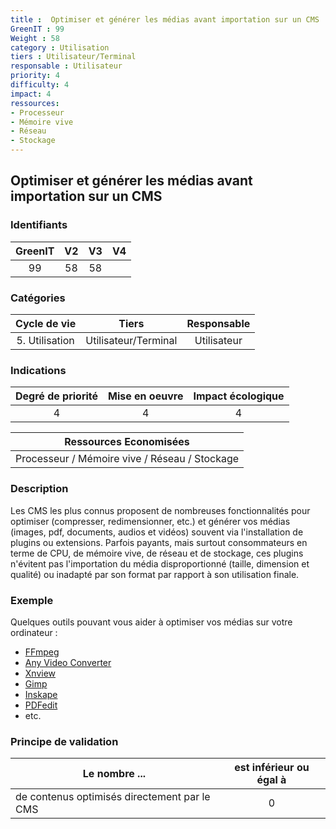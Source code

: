 ```yaml
---
title :  Optimiser et générer les médias avant importation sur un CMS
GreenIT : 99
Weight : 58
category : Utilisation
tiers : Utilisateur/Terminal
responsable : Utilisateur
priority: 4
difficulty: 4
impact: 4
ressources:
- Processeur
- Mémoire vive
- Réseau
- Stockage
---
```


## Optimiser et générer les médias avant importation sur un CMS

### Identifiants

| GreenIT |  V2  |  V3  |  V4  |
|:-------:|:----:|:----:|:----:|
|   99   | 58  | 58  |      |

### Catégories

| Cycle de vie |  Tiers  |  Responsable  |
|:---------:|:----:|:----:|
| 5. Utilisation | Utilisateur/Terminal | Utilisateur |

### Indications

| Degré de priorité |      Mise en oeuvre       |  Impact écologique    |
|:-------------------:|:-------------------------:|:---------------------:|
| 4 | 4 | 4 |

|Ressources Economisées                                      |
|:----------------------------------------------------------:|
|  Processeur / Mémoire vive / Réseau / Stockage  |

### Description

Les CMS les plus connus proposent de nombreuses fonctionnalités pour optimiser (compresser, redimensionner, etc.) et générer vos médias (images, pdf, documents, audios et vidéos) souvent via l'installation de plugins ou extensions. Parfois payants, mais surtout consommateurs en terme de CPU, de mémoire vive, de réseau et de stockage, ces plugins n'évitent pas l'importation du média disproportionné (taille, dimension et qualité) ou inadapté par son format par rapport à son utilisation finale.

### Exemple

Quelques outils pouvant vous aider à optimiser vos médias sur votre ordinateur :
- [FFmpeg](https://www.ffmpeg.org/)
- [Any Video Converter](https://www.any-video-converter.com/products/video-converter-free/)
- [Xnview](https://www.xnview.com/fr/)
- [Gimp](https://www.gimp.org/)
- [Inskape](https://inkscape.org/fr/)
- [PDFedit](https://sourceforge.net/projects/pdfedit/)
- etc.

### Principe de validation

| Le nombre ...     | est inférieur ou égal à   |  
|-------------------|:-------------------------:|
| de contenus optimisés directement par le CMS   |  0 |
